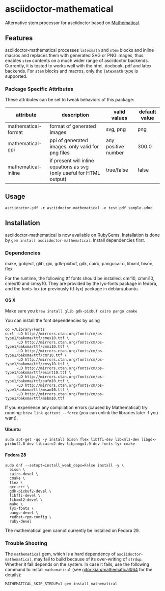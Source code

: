 # asciidoctor-mathematical
Alternative stem processor for asciidoctor based on
[Mathematical](https://github.com/gjtorikian/mathematical).

## Features

asciidoctor-mathematical processes `latexmath` and `stem` blocks and inline
macros and replaces them with generated SVG or PNG images, thus enables `stem`
contents on a much wider range of asciidoctor backends. Currently, it is
tested to works well with the html, docbook, pdf and latex backends. For
`stem` blocks and macros, only the `latexmath` type is supported.

### Package Specific Attributes

These attributes can be set to tweak behaviors of this package:

| attribute           | description                                                           | valid values        | default value |
| ---------           | -----------                                                           | -------------       | ------------- |
| mathematical-format | format of generated images                                            | svg, png            | png           |
| mathematical-ppi    | ppi of generated images, only valid for png files                     | any positive number | 300.0         |
| mathematical-inline | if present will inline equations as svg (only useful for HTML output) | true/false          | false         |

## Usage
`asciidoctor-pdf -r asciidoctor-mathematical -o test.pdf sample.adoc`

## Installation
asciidoctor-mathematical is now available on RubyGems.  Installation is done
by `gem install asciidoctor-mathematical`. Install dependencies first.

### Dependencies
make, gobject, glib, gio, gdk-pixbuf, gdk, cairo, pangocairo, libxml, bison, flex

For the runtime, the following ttf fonts should be installed: cmr10, cmmi10,
cmex10 and cmsy10. They are provided by the lyx-fonts package in fedora, and the
fonts-lyx (or previously ttf-lyx) package in debian/ubuntu.

#### OS X
Make sure you `brew install glib gdk-pixbuf cairo pango cmake`

You can install the font dependencies by using
```
cd ~/Library/Fonts
curl -LO http://mirrors.ctan.org/fonts/cm/ps-type1/bakoma/ttf/cmex10.ttf \
     -LO http://mirrors.ctan.org/fonts/cm/ps-type1/bakoma/ttf/cmmi10.ttf \
     -LO http://mirrors.ctan.org/fonts/cm/ps-type1/bakoma/ttf/cmr10.ttf \
     -LO http://mirrors.ctan.org/fonts/cm/ps-type1/bakoma/ttf/cmsy10.ttf \
     -LO http://mirrors.ctan.org/fonts/cm/ps-type1/bakoma/ttf/esint10.ttf \
     -LO http://mirrors.ctan.org/fonts/cm/ps-type1/bakoma/ttf/eufm10.ttf \
     -LO http://mirrors.ctan.org/fonts/cm/ps-type1/bakoma/ttf/msam10.ttf \
     -LO http://mirrors.ctan.org/fonts/cm/ps-type1/bakoma/ttf/msbm10.ttf
```
If you experience any compilation errors (caused by Mathematical) try running:
`brew link gettext --force` (you can unlink the libraries later if you want).

#### Ubuntu
`sudo apt-get -qq -y install bison flex libffi-dev libxml2-dev libgdk-pixbuf2.0-dev libcairo2-dev libpango1.0-dev fonts-lyx cmake`

#### Fedora 28

```
sudo dnf --setopt=install_weak_deps=False install -y \
  bison \
  cairo-devel \
  cmake \
  flex \
  gcc-c++ \
  gdk-pixbuf2-devel \
  libffi-devel \
  libxml2-devel \
  make \
  lyx-fonts \
  pango-devel \
  redhat-rpm-config \
  ruby-devel
```

The mathematical gem cannot currently be installed on Fedora 29.

### Trouble Shooting

The `mathematical` gem, which is a hard dependency of
`asciidoctor-mathematical`, may fail to build because of its over-writing of
`strdup`. Whether it fail depends on the system. In case it fails, use the
following command to install `mathematical` (see
[gjtorikian/mathematical#64](https://github.com/gjtorikian/mathematical/issues/64)
for the details):

```
MATHEMATICAL_SKIP_STRDUP=1 gem install mathematical
```

